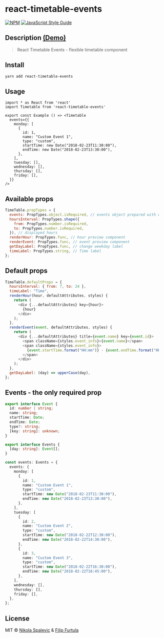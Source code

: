 # react-timetable-events

[![NPM](https://img.shields.io/npm/v/react-timetable-events.svg)](https://www.npmjs.com/package/react-timetable-events) [![JavaScript Style Guide](https://img.shields.io/badge/code_style-standard-brightgreen.svg)](https://standardjs.com)

## Description [(Demo)](https://nikolasp.github.io/react-timetable-events/)

> React Timetable Events - flexible timetable component

## Install

```bash
yarn add react-timetable-events
```

## Usage

```tsx
import * as React from 'react'
import Timetable from 'react-timetable-events'

export const Example () => <Timetable 
  events={{
    monday: [
      {
        id: 1,
        name: "Custom Event 1",
        type: "custom",
        startTime: new Date("2018-02-23T11:30:00"),
        endTime: new Date("2018-02-23T13:30:00"),
      },
    ],
    tuesday: [],
    wednesday: [],
    thursday: [],
    friday: [],
  }}
/>
```

## Available props

```js
TimeTable.propTypes = {
  events: PropTypes.object.isRequired, // events object prepared with days and list of events
  hoursInterval: PropTypes.shape({
    from: PropTypes.number.isRequired,
    to: PropTypes.number.isRequired,
  }), // displayed hours
  renderHour: PropTypes.func, // hour preview component
  renderEvent: PropTypes.func, // event preview component
  getDayLabel: PropTypes.func, // change weekday label
  timeLabel: PropTypes.string, // Time label
};
```

## Default props

```js
TimeTable.defaultProps = {
  hoursInterval: { from: 7, to: 24 },
  timeLabel: "Time",
  renderHour(hour, defaultAttributes, styles) {
    return (
      <div {...defaultAttributes} key={hour}>
        {hour}
      </div>
    );
  },
  renderEvent(event, defaultAttributes, styles) {
    return (
      <div {...defaultAttributes} title={event.name} key={event.id}>
        <span className={styles.event_info}>{event.name}</span>
        <span className={styles.event_info}>
          {event.startTime.format("HH:mm")} - {event.endTime.format("HH:mm")}
        </span>
      </div>
    );
  },
  getDayLabel: (day) => upperCase(day),
};
```

## Events - the only required prop

```ts
export interface Event {
  id: number | string;
  name: string;
  startTime: Date;
  endTime: Date;
  type?: string;
  [key: string]: unknown;
}

export interface Events {
  [day: string]: Event[];
}

const events: Events = {
  events: {
    monday: [
      {
        id: 1,
        name: "Custom Event 1",
        type: "custom",
        startTime: new Date("2018-02-23T11:30:00"),
        endTime: new Date("2018-02-23T13:30:00"),
      },
    ],
    tuesday: [
      {
        id: 2,
        name: "Custom Event 2",
        type: "custom",
        startTime: new Date("2018-02-22T12:30:00"),
        endTime: new Date("2018-02-22T14:30:00"),
      },
      {
        id: 3,
        name: "Custom Event 3",
        type: "custom",
        startTime: new Date("2018-02-22T16:30:00"),
        endTime: new Date("2018-02-22T18:45:00"),
      },
    ],
    wednesday: [],
    thursday: [],
    friday: [],
  },
};
```

## License

MIT © [Nikola Spalevic](https://github.com/nikolasp) & [Filip Furtula](https://github.com/fujee)
